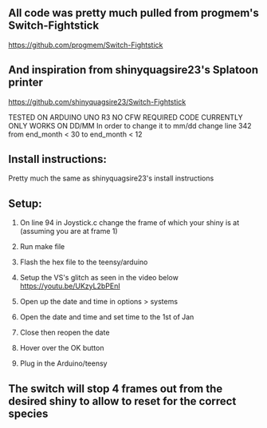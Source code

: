 ## All code was pretty much pulled from progmem's Switch-Fightstick
https://github.com/progmem/Switch-Fightstick

## And inspiration from shinyquagsire23's Splatoon printer
https://github.com/shinyquagsire23/Switch-Fightstick

TESTED ON ARDUINO UNO R3
NO CFW REQUIRED
CODE CURRENTLY ONLY WORKS ON DD/MM
In order to change it to mm/dd change line 342 from end_month < 30 to end_month < 12

## Install instructions:
Pretty much the same as shinyquagsire23's install instructions

## Setup:
1) On line 94 in Joystick.c change the frame of which your shiny is at (assuming you are at frame 1)

2) Run make file

3) Flash the hex file to the teensy/arduino

4) Setup the VS's glitch as seen in the video below
https://youtu.be/UKzyL2bPEnI

5) Open up the date and time in options > systems

6) Open the date and time and set time to the 1st of Jan

7) Close then reopen the date

8) Hover over the OK button

9) Plug in the Arduino/teensy

## The switch will stop 4 frames out from the desired shiny to allow to reset for the correct species ##
